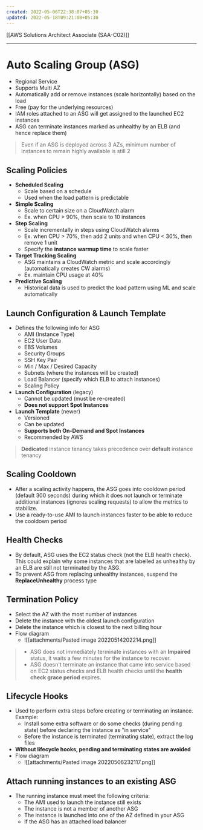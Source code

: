 ```yaml
---
created: 2022-05-06T22:38:07+05:30
updated: 2022-05-18T09:21:08+05:30
---
```

[[AWS Solutions Architect Associate (SAA-C02)]]

---
# Auto Scaling Group (ASG)
- Regional Service
- Supports Multi AZ
- Automatically add or remove instances (scale horizontally) based on the load
- Free (pay for the underlying resources)
- IAM roles attached to an ASG will get assigned to the launched EC2 instances
- ASG can terminate instances marked as unhealthy by an ELB (and hence replace them)

> Even if an ASG is deployed across 3 AZs, minimum number of instances to remain highly available is still 2

## Scaling Policies
- **Scheduled Scaling**
	- Scale based on a schedule
	- Used when the load pattern is predictable
- **Simple Scaling**
	- Scale to certain size on a CloudWatch alarm
	- Ex. when CPU > 90%, then scale to 10 instances
- **Step Scaling**
	- Scale incrementally in steps using CloudWatch alarms
	- Ex. when CPU > 70%, then add 2 units and when CPU < 30%, then remove 1 unit
	- Specify the **instance warmup time** to scale faster
- **Target Tracking Scaling**
	- ASG maintains a CloudWatch metric and scale accordingly (automatically creates CW alarms)
	- Ex. maintain CPU usage at 40%
- **Predictive Scaling**
	- Historical data is used to predict the load pattern using ML and scale automatically

## Launch Configuration & Launch Template
- Defines the following info for ASG
    -   AMI (Instance Type)
    -   EC2 User Data
    -   EBS Volumes
    -   Security Groups
    -   SSH Key Pair
	-   Min / Max / Desired Capacity
	-   Subnets (where the instances will be created)
	-   Load Balancer (specify which ELB to attach instances)
	-   Scaling Policy
- **Launch Configuration** (legacy)
    -   Cannot be updated (must be re-created)
    -   **Does not support Spot Instances**
-   **Launch Template** (newer)
    -   Versioned
    -   Can be updated
    -   **Supports both On-Demand and Spot Instances**
    -   Recommended by AWS

> **Dedicated** instance tenancy takes precedence over **default** instance tenancy

## Scaling Cooldown
- After a scaling activity happens, the ASG goes into cooldown period (default 300 seconds) during which it does not launch or terminate additional instances (ignores scaling requests) to allow the metrics to stabilize.
- Use a ready-to-use AMI to launch instances faster to be able to reduce the cooldown period

## Health Checks
- By default, ASG uses the EC2 status check (not the ELB health check). This could explain why some instances that are labelled as unhealthy by an ELB are still not terminated by the ASG.
- To prevent ASG from replacing unhealthy instances, suspend the **ReplaceUnhealthy** process type

## Termination Policy
- Select the AZ with the most number of instances
- Delete the instance with the oldest launch configuration
- Delete the instance which is closest to the next billing hour
- Flow diagram
	- ![[attachments/Pasted image 20220514202214.png]]

> - ASG does not immediately terminate instances with an **Impaired** status, it waits a few minutes for the instance to recover.
> - ASG doesn't terminate an instance that came into service based on EC2 status checks and ELB health checks until the **health check grace period** expires.

## Lifecycle Hooks
- Used to perform extra steps before creating or terminating an instance. Example: 
	- Install some extra software or do some checks (during pending state) before declaring the instance as "in service"
	- Before the instance is terminated (terminating state), extract the log files
- **Without lifecycle hooks, pending and terminating states are avoided**
- Flow diagram
	- ![[attachments/Pasted image 20220506232117.png]]

## Attach running instances to an existing ASG
- The running instance must meet the following criteria:
	-   The AMI used to launch the instance still exists
	-   The instance is not a member of another ASG
	-   The instance is launched into one of the AZ defined in your ASG
	-   If the ASG has an attached load balancer
